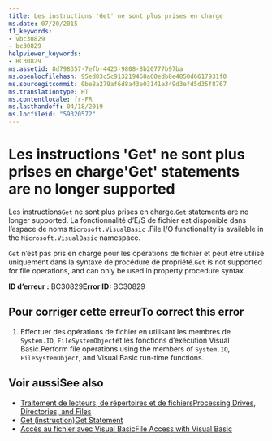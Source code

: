 ```yaml
---
title: Les instructions 'Get' ne sont plus prises en charge
ms.date: 07/20/2015
f1_keywords:
- vbc30829
- bc30829
helpviewer_keywords:
- BC30829
ms.assetid: 8d798357-7efb-4423-9808-8b20777b97ba
ms.openlocfilehash: 95ed83c5c913219468a60edb8e4850d6617931f0
ms.sourcegitcommit: 0be8a279af6d8a43e03141e349d3efd5d35f8767
ms.translationtype: HT
ms.contentlocale: fr-FR
ms.lasthandoff: 04/18/2019
ms.locfileid: "59320572"
---
```

# <a name="get-statements-are-no-longer-supported"></a><span data-ttu-id="b452e-102">Les instructions 'Get' ne sont plus prises en charge</span><span class="sxs-lookup"><span data-stu-id="b452e-102">'Get' statements are no longer supported</span></span>
<span data-ttu-id="b452e-103">Les instructions`Get` ne sont plus prises en charge.</span><span class="sxs-lookup"><span data-stu-id="b452e-103">`Get` statements are no longer supported.</span></span> <span data-ttu-id="b452e-104">La fonctionnalité d’E/S de fichier est disponible dans l’espace de noms `Microsoft.VisualBasic` .</span><span class="sxs-lookup"><span data-stu-id="b452e-104">File I/O functionality is available in the `Microsoft.VisualBasic` namespace.</span></span>  
  
 <span data-ttu-id="b452e-105">`Get` n’est pas pris en charge pour les opérations de fichier et peut être utilisé uniquement dans la syntaxe de procédure de propriété.</span><span class="sxs-lookup"><span data-stu-id="b452e-105">`Get` is not supported for file operations, and can only be used in property procedure syntax.</span></span>  
  
 <span data-ttu-id="b452e-106">**ID d’erreur :** BC30829</span><span class="sxs-lookup"><span data-stu-id="b452e-106">**Error ID:** BC30829</span></span>  
  
## <a name="to-correct-this-error"></a><span data-ttu-id="b452e-107">Pour corriger cette erreur</span><span class="sxs-lookup"><span data-stu-id="b452e-107">To correct this error</span></span>  
  
1. <span data-ttu-id="b452e-108">Effectuer des opérations de fichier en utilisant les membres de `System.IO`, `FileSystemObject`et les fonctions d’exécution Visual Basic.</span><span class="sxs-lookup"><span data-stu-id="b452e-108">Perform file operations using the members of `System.IO`, `FileSystemObject`, and Visual Basic run-time functions.</span></span>  
  
## <a name="see-also"></a><span data-ttu-id="b452e-109">Voir aussi</span><span class="sxs-lookup"><span data-stu-id="b452e-109">See also</span></span>

- [<span data-ttu-id="b452e-110">Traitement de lecteurs, de répertoires et de fichiers</span><span class="sxs-lookup"><span data-stu-id="b452e-110">Processing Drives, Directories, and Files</span></span>](../../visual-basic/developing-apps/programming/drives-directories-files/processing.md)
- [<span data-ttu-id="b452e-111">Get (instruction)</span><span class="sxs-lookup"><span data-stu-id="b452e-111">Get Statement</span></span>](../../visual-basic/language-reference/statements/get-statement.md)
- [<span data-ttu-id="b452e-112">Accès au fichier avec Visual Basic</span><span class="sxs-lookup"><span data-stu-id="b452e-112">File Access with Visual Basic</span></span>](../../visual-basic/developing-apps/programming/drives-directories-files/file-access.md)
